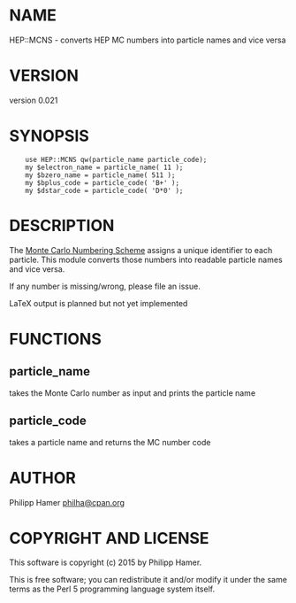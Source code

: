 # NAME

HEP::MCNS - converts HEP MC numbers into particle names and vice versa

# VERSION

version 0.021

# SYNOPSIS

        use HEP::MCNS qw(particle_name particle_code);
        my $electron_name = particle_name( 11 );
        my $bzero_name = particle_name( 511 );
        my $bplus_code = particle_code( 'B+' );
        my $dstar_code = particle_code( 'D*0' );

# DESCRIPTION

The [Monte Carlo Numbering Scheme](http://pdg.lbl.gov/2014/reviews/rpp2014-rev-monte-carlo-numbering.pdf) assigns a unique identifier to each particle.
This module converts those numbers into readable particle names and vice versa.

If any number is missing/wrong, please file an issue.

LaTeX output is planned but not yet implemented

# FUNCTIONS

## particle\_name

takes the Monte Carlo number as input and prints the particle name

## particle\_code

takes a particle name and returns the MC number code

# AUTHOR

Philipp Hamer <philha@cpan.org>

# COPYRIGHT AND LICENSE

This software is copyright (c) 2015 by Philipp Hamer.

This is free software; you can redistribute it and/or modify it under
the same terms as the Perl 5 programming language system itself.
